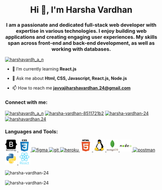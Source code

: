 <h1 align="center">Hi 👋, I'm Harsha Vardhan</h1>
<h3 align="center">I am a passionate and dedicated full-stack web developer with expertise in various technologies. I enjoy building web applications and creating engaging user experiences. My skills span across front-end and back-end development, as well as working with databases.</h3>

<p align="left"> <a href="https://twitter.com/harshavardh_a_n" target="blank"><img src="https://img.shields.io/twitter/follow/harshavardh_a_n?logo=twitter&style=for-the-badge" alt="harshavardh_a_n" /></a> </p>

- 🌱 I’m currently learning **React.js**

- 💬 Ask me about **Html, CSS, Javascript, React.js, Node.js**

- 📫 How to reach me **javvajiharshavardhan.24@gmail.com**

<h3 align="left">Connect with me:</h3>
<p align="left">
<a href="https://twitter.com/harshavardh_a_n" target="blank"><img align="center" src="https://raw.githubusercontent.com/rahuldkjain/github-profile-readme-generator/master/src/images/icons/Social/twitter.svg" alt="harshavardh_a_n" height="30" width="40" /></a>
<a href="https://linkedin.com/in/harsha-vardhan-8511721b2" target="blank"><img align="center" src="https://raw.githubusercontent.com/rahuldkjain/github-profile-readme-generator/master/src/images/icons/Social/linked-in-alt.svg" alt="harsha-vardhan-8511721b2" height="30" width="40" /></a>
<a href="https://codesandbox.com/harsha-vardhan-24" target="blank"><img align="center" src="https://raw.githubusercontent.com/rahuldkjain/github-profile-readme-generator/master/src/images/icons/Social/codesandbox.svg" alt="harsha-vardhan-24" height="30" width="40" /></a>
<a href="https://instagram.com/harshavardhan.24" target="blank"><img align="center" src="https://raw.githubusercontent.com/rahuldkjain/github-profile-readme-generator/master/src/images/icons/Social/instagram.svg" alt="harshavardhan.24" height="30" width="40" /></a>
</p>

<h3 align="left">Languages and Tools:</h3>
<p align="left"> <a href="https://getbootstrap.com" target="_blank" rel="noreferrer"> <img src="https://raw.githubusercontent.com/devicons/devicon/master/icons/bootstrap/bootstrap-plain-wordmark.svg" alt="bootstrap" width="40" height="40"/> </a> <a href="https://www.w3schools.com/css/" target="_blank" rel="noreferrer"> <img src="https://raw.githubusercontent.com/devicons/devicon/master/icons/css3/css3-original-wordmark.svg" alt="css3" width="40" height="40"/> </a> <a href="https://www.figma.com/" target="_blank" rel="noreferrer"> <img src="https://www.vectorlogo.zone/logos/figma/figma-icon.svg" alt="figma" width="40" height="40"/> </a> <a href="https://git-scm.com/" target="_blank" rel="noreferrer"> <img src="https://www.vectorlogo.zone/logos/git-scm/git-scm-icon.svg" alt="git" width="40" height="40"/> </a> <a href="https://heroku.com" target="_blank" rel="noreferrer"> <img src="https://www.vectorlogo.zone/logos/heroku/heroku-icon.svg" alt="heroku" width="40" height="40"/> </a> <a href="https://www.w3.org/html/" target="_blank" rel="noreferrer"> <img src="https://raw.githubusercontent.com/devicons/devicon/master/icons/html5/html5-original-wordmark.svg" alt="html5" width="40" height="40"/> </a> <a href="https://www.linux.org/" target="_blank" rel="noreferrer"> <img src="https://raw.githubusercontent.com/devicons/devicon/master/icons/linux/linux-original.svg" alt="linux" width="40" height="40"/> </a> <a href="https://www.mongodb.com/" target="_blank" rel="noreferrer"> <img src="https://raw.githubusercontent.com/devicons/devicon/master/icons/mongodb/mongodb-original-wordmark.svg" alt="mongodb" width="40" height="40"/> </a> <a href="https://nodejs.org" target="_blank" rel="noreferrer"> <img src="https://raw.githubusercontent.com/devicons/devicon/master/icons/nodejs/nodejs-original-wordmark.svg" alt="nodejs" width="40" height="40"/> </a> <a href="https://postman.com" target="_blank" rel="noreferrer"> <img src="https://www.vectorlogo.zone/logos/getpostman/getpostman-icon.svg" alt="postman" width="40" height="40"/> </a> <a href="https://www.python.org" target="_blank" rel="noreferrer"> <img src="https://raw.githubusercontent.com/devicons/devicon/master/icons/python/python-original.svg" alt="python" width="40" height="40"/> </a> <a href="https://reactjs.org/" target="_blank" rel="noreferrer"> <img src="https://raw.githubusercontent.com/devicons/devicon/master/icons/react/react-original-wordmark.svg" alt="react" width="40" height="40"/> </a> </p>

<p><img align="center" src="https://github-readme-stats.vercel.app/api/top-langs?username=harsha-vardhan-24&show_icons=true&locale=en&layout=compact" alt="harsha-vardhan-24" /></p>

<p><img align="center" src="https://github-readme-streak-stats.herokuapp.com/?user=harsha-vardhan-24&" alt="harsha-vardhan-24" /></p>
